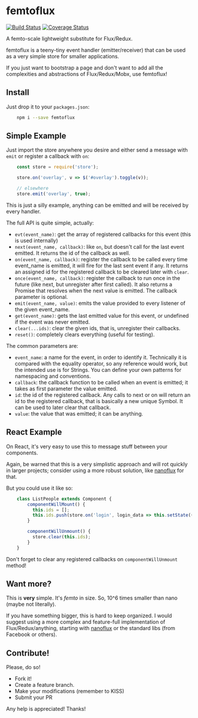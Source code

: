 # femtoflux

[![Build Status](https://travis-ci.org/luanpotter/femtoflux.svg?branch=master)](https://travis-ci.org/luanpotter/femtoflux) [![Coverage Status](https://coveralls.io/repos/github/luanpotter/femtoflux/badge.svg?branch=master)](https://coveralls.io/github/luanpotter/femtoflux?branch=master)

A femto-scale lightweight substitute for Flux/Redux.

femtoflux is a teeny-tiny event handler (emitter/receiver) that can be used as a very simple store for smaller applications.

If you just want to bootstrap a page and don't want to add all the complexities and abstractions of Flux/Redux/Mobx, use femtoflux!

## Install

Just drop it to your `packages.json`:

```bash
    npm i --save femtoflux
```

## Simple Example

Just import the store anywhere you desire and either send a message with `emit` or register a callback with `on`:

```javascript
    const store = require('store');

    store.on('overlay', v => $('#overlay').toggle(v));

    // elsewhere
    store.emit('overlay', true);
```

This is just a silly example, anything can be emitted and will be received by every handler.

The full API is quite simple, actually:

 * `evt(event_name)`: get the array of registered callbacks for this event (this is used internally)
 * `next(event_name, callback)`: like `on`, but doesn't call for the last event emitted. It returns the id of the callback as well.
 * `on(event_name, callback)`: register the callback to be called every time event_name is emitted, it will fire for the last sent event if any. It returns an assigned id for the registered callback to be cleared later with `clear`.
 * `once(event_name, callback)`: register the callback to run once in the future (like next, but unregister after first called). It also returns a Promise that resolves when the next value is emitted. The callback parameter is optional.
 * `emit(event_name, value)`: emits the value provided to every listener of the given event_name.
 * `get(event_name)`: gets the last emitted value for this event, or undefined if the event was never emitted.
 * `clear(...ids)`: clear the given ids, that is, unregister their callbacks.
 * `reset()`: completely clears everything (useful for testing).

The common parameters are:

 * `event_name`: a name for the event, in order to identify it. Technically it is compared with the equality operator, so any reference would work, but the intended use is for Strings. You can define your own patterns for namespacing and conventions.
 * `callback`: the callback function to be called when an event is emitted; it takes as first parameter the value emitted.
 * `id`: the id of the registered callback. Any calls to next or on will return an id to the registered callback, that is basically a new unique Symbol. It can be used to later clear that callback.
 * `value`: the value that was emitted; it can be anything.

## React Example

On React, it's very easy to use this to message stuff between your components.

Again, be warned that this is a very simplistic approach and will rot quickly in larger projects; consider using a more robust solution, like <a href="https://github.com/ohager/nanoflux">nanoflux</a> for that.

But you could use it like so:

```javascript
    class ListPeople extends Component {
        componentWillMount() {
          this.ids = [];
          this.ids.push(store.on('login', login_data => this.setState({ login_data })));
        }

        componentWillUnmount() {
          store.clear(this.ids);
        }
    }
```

Don't forget to clear any registered callbacks on `componentWillUnmount` method!

## Want more?

This is **very** simple. It's *femto* in size. So, 10^6 times smaller than nano (maybe not literally).

If you have something bigger, this is hard to keep organized. I would suggest using a more complex and feature-full implementation of Flux/Redux/anything, starting with <a href="https://github.com/ohager/nanoflux">nanoflux</a> or the standard libs (from Facebook or others).

## Contribute!

Please, do so!

* Fork it!
* Create a feature branch.
* Make your modifications (remember to KISS)
* Submit your PR

Any help is appreciated! Thanks!

